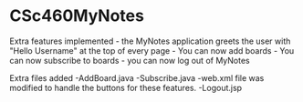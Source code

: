 CSc460MyNotes
=============
Extra features implemented
	- the MyNotes application greets the user with "Hello Username" at the top of every page
	- You can now add boards
	- You can now subscribe to boards
	- you can now log out of MyNotes

Extra files added
	-AddBoard.java
	-Subscribe.java
	-web.xml file was modified to handle the buttons for these features.
	-Logout.jsp
